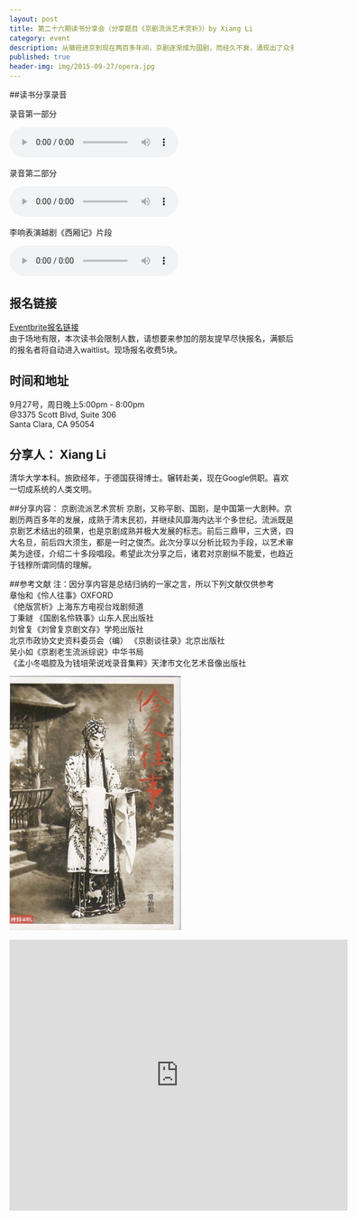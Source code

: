 ```yaml
---
layout: post
title: 第二十六期读书分享会（分享题目《京剧流派艺术赏析》）by Xiang Li
category: event
description: 从徽班进京到现在两百多年间，京剧逐渐成为国剧，而经久不衰，涌现出了众多名伶。时光荏苒，伶人往事，已经往事如烟。本期听德国博士给你，“白头宫女在，闲坐说玄宗。” 
published: true
header-img: img/2015-09-27/opera.jpg 
---
```


##读书分享录音

录音第一部分

<audio controls="controls">
   <source src="{{site.www-data-url}}/audio/2015-09-28-lixiang-part1.mp3" type="audio/mpeg">
 Your browser does not support the audio element.
</audio>

录音第二部分 

<audio controls="controls">
   <source src="{{site.www-data-url}}/audio/2015-09-28-lixiang-part2.mp3" type="audio/mpeg">
 Your browser does not support the audio element.
</audio>

李响表演越剧《西厢记》片段

<audio controls="controls">
   <source src="{{site.www-data-url}}/audio/2015-09-28-lixiang-xixiangji.mp3" type="audio/mpeg">
 Your browser does not support the audio element.
</audio>

## 报名链接

[Eventbrite报名链接](https://www.eventbrite.com/e/by-xiang-li-tickets-18730935733)  
由于场地有限，本次读书会限制人数，请想要来参加的朋友提早尽快报名，满额后的报名者将自动进入waitlist。现场报名收费5块。

## 时间和地址
9月27号，周日晚上5:00pm - 8:00pm  
@3375 Scott Blvd, Suite 306  
Santa Clara, CA 95054

## 分享人： Xiang Li
清华大学本科。旅欧经年，于德国获得博士。辗转赴美，现在Google供职。喜欢一切成系统的人类文明。

##分享内容： 京剧流派艺术赏析
京剧，又称平剧、国剧，是中国第一大剧种。京剧历两百多年的发展，成熟于清末民初，并继续风靡海内达半个多世纪。流派既是京剧艺术结出的硕果，也是京剧成熟并极大发展的标志。前后三鼎甲，三大贤，四大名旦，前后四大须生，都是一时之俊杰。此次分享以分析比较为手段，以艺术审美为途径，介绍二十多段唱段。希望此次分享之后，诸君对京剧纵不能爱，也趋近于钱穆所谓同情的理解。

##参考文献 
注：因分享内容是总结归纳的一家之言，所以下列文献仅供参考  
章怡和《伶人往事》OXFORD  
《绝版赏析》上海东方电视台戏剧频道  
丁秉鐩 《国剧名伶轶事》山东人民出版社  
刘曾复《刘曾复京剧文存》学苑出版社  
北京市政协文史资料委员会（编） 《京剧谈往录》北京出版社  
吴小如《京剧老生流派综说》中华书局  
《孟小冬唱腔及为钱培荣说戏录音集粹》天津市文化艺术音像出版社  

![image](/img/2015-09-27/lingren.jpg)

<iframe height="480" width="600" src="http://player.youku.com/embed/XMzEzODM0MzQ0" frameborder="0" allowfullscreen></iframe>
